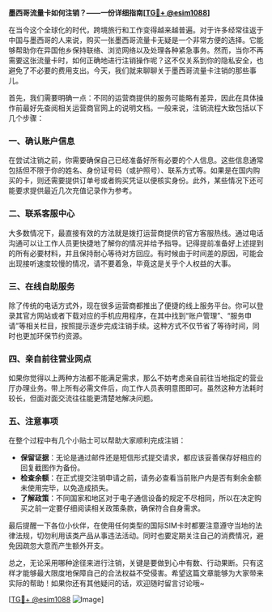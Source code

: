 **墨西哥流量卡如何注销？——一份详细指南[[TG💪+ @esim1088](https://t.me/s/esim1088)]**

在当今这个全球化的时代，跨境旅行和工作变得越来越普遍。对于许多经常往返于中国与墨西哥的人来说，购买一张墨西哥流量卡无疑是一个非常方便的选择。它能够帮助你在异国他乡保持联络、浏览网络以及处理各种紧急事务。然而，当你不再需要这张流量卡时，如何正确地进行注销操作呢？这不仅关系到你的隐私安全，也避免了不必要的费用支出。今天，我们就来聊聊关于墨西哥流量卡注销的那些事儿。

首先，我们需要明确一点：不同的运营商提供的服务可能略有差异，因此在具体操作前最好先查阅相关运营商官网上的说明文档。一般来说，注销流程大致包括以下几个步骤：

### 一、确认账户信息

在尝试注销之前，你需要确保自己已经准备好所有必要的个人信息。这些信息通常包括但不限于你的姓名、身份证号码（或护照号）、联系方式等。如果是在国内购买的卡，则还需要提供订单号或者购买凭证以便核实身份。此外，某些情况下还可能要求提供最近几次充值记录作为参考。

### 二、联系客服中心

大多数情况下，最直接有效的方法就是拨打运营商提供的官方客服热线。通过电话沟通可以让工作人员更快捷地了解你的情况并给予指导。记得提前准备好上述提到的所有必要材料，并且保持耐心等待对方回应。有时候由于时间差的原因，可能会出现接听速度较慢的情况，请不要着急，毕竟这是关乎个人权益的大事。

### 三、在线自助服务

除了传统的电话方式外，现在很多运营商都推出了便捷的线上服务平台。你可以登录其官方网站或者下载对应的手机应用程序，在其中找到“账户管理”、“服务申请”等相关栏目，按照提示逐步完成注销手续。这种方式不仅节省了等待时间，同时也更加环保节约资源。

### 四、亲自前往营业网点

如果你觉得以上两种方法都不能满足需求，那么不妨考虑亲自前往当地指定的营业厅办理业务。带上所有必需文件后，向工作人员表明意图即可。虽然这种方法耗时较长，但面对面交流往往能更清楚地解决问题。

### 五、注意事项

在整个过程中有几个小贴士可以帮助大家顺利完成注销：
- **保留证据**：无论是通过邮件还是短信形式提交请求，都应该妥善保存好相应的回复截图作为备份。
- **检查余额**：在正式提交注销申请之前，请务必查看当前账户内是否有剩余金额未使用完毕，以免造成损失。
- **了解政策**：不同国家和地区对于电子通信设备的规定不尽相同，所以在决定购买之前一定要仔细阅读相关政策条款，确保符合自身需求。

最后提醒一下各位小伙伴，在使用任何类型的国际SIM卡时都要注意遵守当地的法律法规，切勿利用该类产品从事违法活动。同时也要定期关注自己的消费情况，避免因疏忽大意而产生额外开支。

总之，无论采用哪种途径来进行注销，关键是要做到心中有数、行动果断。只有这样才能够最大限度地保障自己的合法权益不受侵害。希望这篇文章能够为大家带来实际的帮助！如果你还有其他疑问的话，欢迎随时留言讨论哦~

[[TG💪+ @esim1088](https://t.me/s/esim1088) ![Image](https://i.postimg.cc/4NQfJmqS/Snipaste-2025-05-13-00-14-12.png)]
